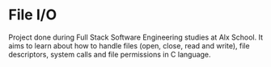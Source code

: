 # File I/O
Project done during Full Stack Software Engineering studies at Alx School.
It aims to learn about how to handle files (open, close, read and write), file descriptors, system calls and file permissions in C language.
